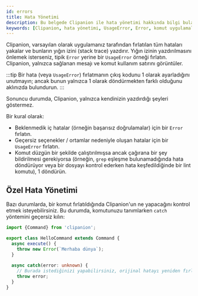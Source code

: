 ```yaml
---
id: errors
title: Hata Yönetimi
description: Bu belgede Clipanion ile hata yönetimi hakkında bilgi bulacaksınız. Nasıl hata fırlatma, yığın izini yönetme ve özel hata yakalama yöntemlerini kullanacağınızı öğrenin.
keywords: [Clipanion, hata yönetimi, UsageError, Error, komut uygulamaları, hata yakalama, yığın izleri]
---
```


Clipanion, varsayılan olarak uygulamanız tarafından fırlatılan tüm hataları yakalar ve bunların yığın izini (stack trace) yazdırır. Yığın izinin yazdırılmasını önlemek isterseniz, tipik `Error` yerine bir `UsageError` örneği fırlatın. Clipanion, yalnızca sağlanan mesajı ve komut kullanım satırını görüntüler.

:::tip
Bir hata (veya `UsageError`) fırlatmanın çıkış kodunu 1 olarak ayarladığını unutmayın; ancak bunun yalnızca 1 olarak döndürmekten farklı olduğunu aklınızda bulundurun.
:::

Sonuncu durumda, Clipanion, yalnızca kendinizin yazdırdığı şeyleri göstermez. 

Bir kural olarak:
- Beklenmedik iç hatalar (örneğin başarısız doğrulamalar) için bir `Error` fırlatın.
- Geçersiz seçenekler / ortamlar nedeniyle oluşan hatalar için bir `UsageError` fırlatın.
- Komut düzgün bir şekilde çalıştırılmışsa ancak çağırana bir şey bildirilmesi gerekiyorsa (örneğin, `grep` eşleşme bulunamadığında hata döndürüyor veya bir dosyayı kontrol ederken hata keşfedildiğinde bir lint komutu), 1 döndürün.

## Özel Hata Yönetimi

Bazı durumlarda, bir komut fırlatıldığında Clipanion'un ne yapacağını kontrol etmek isteyebilirsiniz. Bu durumda, komutunuzu tanımlarken `catch` yöntemini geçersiz kılın:

```ts twoslash
import {Command} from 'clipanion';

export class HelloCommand extends Command {
  async execute() {
    throw new Error(`Merhaba dünya`);
  }
  
  async catch(error: unknown) {
    // Burada istediğinizi yapabilirsiniz, orijinal hatayı yeniden fırlatmak gibi
    throw error;
  }
}
```